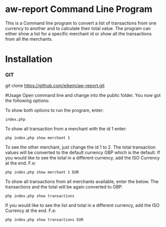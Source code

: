 # aw-report Command Line Program
This is a Command line program to convert a list of transactions from one currency to another and to calculate their total value. The program can either show a list for a specific merchant id or show all the transactions from all the merchants.

# Installation

### GIT

git clone https://github.com/eikem/aw-report.git


#Usage
Open command line and change into the public folder. You now got the following options:

To show both options to run the program, enter:
    
    index.php 

To show all transaction from a merchant with the id 1 enter:

    php index.php show merchant 1

To see the other merchant, just change the id 1 to 2. The total transaction values will be converted to the default currency GBP which is the default. If you would like to
see the total in a different currency, add the ISO Currency at the end. F.e:

    php index.php show merchant 1 EUR

To show all transactions from all merchants available, enter the below. The transactions and the total will be again converted to GBP. 

    php index.php show transactions

If you would like to see the list and total in a different currency, add the ISO Currency at the end. F.e:

    php index.php show transactions EUR


